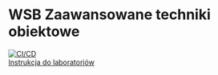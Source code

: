 # WSB Zaawansowane techniki obiektowe
[![CI/CD](https://github.com/PierreSimonDeLaplace/WSB_ZaawansowaneTechnikiObiektowe/actions/workflows/build_and_deploy.yml/badge.svg)](https://github.com/PierreSimonDeLaplace/WSB_ZaawansowaneTechnikiObiektowe/actions/workflows/build_and_deploy.yml)<br>
<a href="https://pierresimondelaplace.github.io/WSB_ZaawansowaneTechnikiObiektowe/Instrukcja.pdf">Instrukcja do laboratoriów</a>